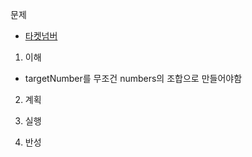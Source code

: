 문제
- [타켓넘버](https://programmers.co.kr/learn/courses/30/lessons/43165)

1. 이해
- targetNumber를 무조건 numbers의 조합으로 만들어야함

2. 계획

3. 실행

4. 반성
